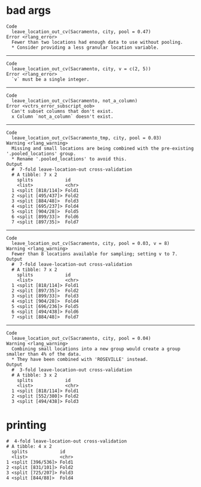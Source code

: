 # bad args

    Code
      leave_location_out_cv(Sacramento, city, pool = 0.47)
    Error <rlang_error>
      Fewer than two locations had enough data to use without pooling.
      * Consider providing a less granular location variable.

---

    Code
      leave_location_out_cv(Sacramento, city, v = c(2, 5))
    Error <rlang_error>
      `v` must be a single integer.

---

    Code
      leave_location_out_cv(Sacramento, not_a_column)
    Error <vctrs_error_subscript_oob>
      Can't subset columns that don't exist.
      x Column `not_a_column` doesn't exist.

---

    Code
      leave_location_out_cv(Sacramento_tmp, city, pool = 0.03)
    Warning <rlang_warning>
      Missing and small locations are being combined with the pre-existing '.pooled_locations' group.
      * Rename '.pooled_locations' to avoid this.
    Output
      #  7-fold leave-location-out cross-validation 
      # A tibble: 7 x 2
        splits            id   
        <list>            <chr>
      1 <split [818/114]> Fold1
      2 <split [495/437]> Fold2
      3 <split [884/48]>  Fold3
      4 <split [695/237]> Fold4
      5 <split [904/28]>  Fold5
      6 <split [899/33]>  Fold6
      7 <split [897/35]>  Fold7

---

    Code
      leave_location_out_cv(Sacramento, city, pool = 0.03, v = 8)
    Warning <rlang_warning>
      Fewer than 8 locations available for sampling; setting v to 7.
    Output
      #  7-fold leave-location-out cross-validation 
      # A tibble: 7 x 2
        splits            id   
        <list>            <chr>
      1 <split [818/114]> Fold1
      2 <split [897/35]>  Fold2
      3 <split [899/33]>  Fold3
      4 <split [904/28]>  Fold4
      5 <split [696/236]> Fold5
      6 <split [494/438]> Fold6
      7 <split [884/48]>  Fold7

---

    Code
      leave_location_out_cv(Sacramento, city, pool = 0.04)
    Warning <rlang_warning>
      Combining small locations into a new group would create a group smaller than 4% of the data.
      * They have been combined with 'ROSEVILLE' instead.
    Output
      #  3-fold leave-location-out cross-validation 
      # A tibble: 3 x 2
        splits            id   
        <list>            <chr>
      1 <split [818/114]> Fold1
      2 <split [552/380]> Fold2
      3 <split [494/438]> Fold3

# printing

    #  4-fold leave-location-out cross-validation 
    # A tibble: 4 x 2
      splits            id   
      <list>            <chr>
    1 <split [396/536]> Fold1
    2 <split [831/101]> Fold2
    3 <split [725/207]> Fold3
    4 <split [844/88]>  Fold4

